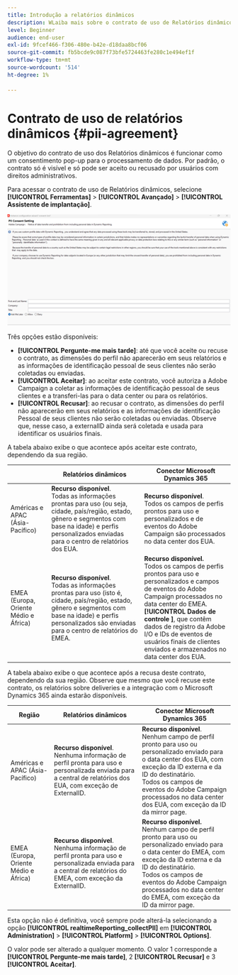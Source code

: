 ```yaml
---
title: Introdução a relatórios dinâmicos
description: WLaiba mais sobre o contrato de uso de Relatórios dinâmicos
level: Beginner
audience: end-user
exl-id: 9fcef466-f306-480e-b42e-d18daa8bcf06
source-git-commit: fb5bcde9c087f73bfe5724463fe280c1e494ef1f
workflow-type: tm+mt
source-wordcount: '514'
ht-degree: 1%

---
```


# Contrato de uso de relatórios dinâmicos {#pii-agreement}

O objetivo do contrato de uso dos Relatórios dinâmicos é funcionar como um consentimento pop-up para o processamento de dados. Por padrão, o contrato só é visível e só pode ser aceito ou recusado por usuários com direitos administrativos.

Para acessar o contrato de uso de Relatórios dinâmicos, selecione **[!UICONTROL Ferramentas]** > **[!UICONTROL Avançado]** > **[!UICONTROL Assistente de implantação]**.

![](assets/pii-agreement.png)

Três opções estão disponíveis:

* **[!UICONTROL Pergunte-me mais tarde]**: até que você aceite ou recuse o contrato, as dimensões do perfil não aparecerão em seus relatórios e as informações de identificação pessoal de seus clientes não serão coletadas ou enviadas.
* **[!UICONTROL Aceitar]**: ao aceitar este contrato, você autoriza a Adobe Campaign a coletar as informações de identificação pessoal de seus clientes e a transferi-las para o data center ou para os relatórios.
* **[!UICONTROL Recusar]**: ao recusar o contrato, as dimensões do perfil não aparecerão em seus relatórios e as informações de identificação Pessoal de seus clientes não serão coletadas ou enviadas. Observe que, nesse caso, a externalID ainda será coletada e usada para identificar os usuários finais.

A tabela abaixo exibe o que acontece após aceitar este contrato, dependendo da sua região.

|  | Relatórios dinâmicos | Conector Microsoft Dynamics 365 |
|---|---|---|
| Américas e APAC (Ásia-Pacífico) | **Recurso disponível**. <br>Todas as informações prontas para uso (ou seja, cidade, país/região, estado, gênero e segmentos com base na idade) e perfis personalizados enviadas para o centro de relatórios dos EUA. | **Recurso disponível**. <br>Todos os campos de perfis prontos para uso e personalizados e de eventos do Adobe Campaign são processados no data center dos EUA. |
| EMEA (Europa, Oriente Médio e África) | **Recurso disponível**. <br>Todas as informações prontas para uso (isto é, cidade, país/região, estado, gênero e segmentos com base na idade) e perfis personalizados são enviadas para o centro de relatórios do EMEA. | **Recurso disponível.** <br>Todos os campos de perfis prontos para uso e personalizados e campos de eventos do Adobe Campaign processados no data center do EMEA. <br>**[!UICONTROL Dados de controle ]**, que contêm dados de registro da Adobe I/O e IDs de eventos de usuários finais de clientes enviados e armazenados no data center dos EUA. |

A tabela abaixo exibe o que acontece após a recusa deste contrato, dependendo da sua região. Observe que mesmo que você recuse este contrato, os relatórios sobre deliveries e a integração com o Microsoft Dynamics 365 ainda estarão disponíveis.

| Região | Relatórios dinâmicos | Conector Microsoft Dynamics 365 |
|---|---|---|
| Américas e APAC (Ásia-Pacífico) | **Recurso disponível**. <br> Nenhuma informação de perfil pronta para uso e personalizada enviada para a central de relatórios dos EUA, com exceção de ExternalID. | **Recurso disponível**. <br>Nenhum campo de perfil pronto para uso ou personalizado enviado para o data center dos EUA, com exceção da ID externa e da ID do destinatário. <br>Todos os campos de eventos do Adobe Campaign processados no data center dos EUA, com exceção da ID da mirror page. |
| EMEA (Europa, Oriente Médio e África) | **Recurso disponível**. <br>Nenhuma informação de perfil pronta para uso e personalizada enviada para a central de relatórios do EMEA, com exceção da ExternalID. | **Recurso disponível.** <br>Nenhum campo de perfil pronto para uso ou personalizado enviado para o data center do EMEA, com exceção da ID externa e da ID do destinatário. <br>Todos os campos de eventos do Adobe Campaign processados no data center do EMEA, com exceção da ID da mirror page. |

Esta opção não é definitiva, você sempre pode alterá-la selecionando a opção **[!UICONTROL realtimeReporting_collectPII]** em **[!UICONTROL Administration]** > **[!UICONTROL Platform]** > **[!UICONTROL Options]**.

O valor pode ser alterado a qualquer momento. O valor 1 corresponde a **[!UICONTROL Pergunte-me mais tarde]**, 2 **[!UICONTROL Recusar]** e 3 **[!UICONTROL Aceitar]**.

